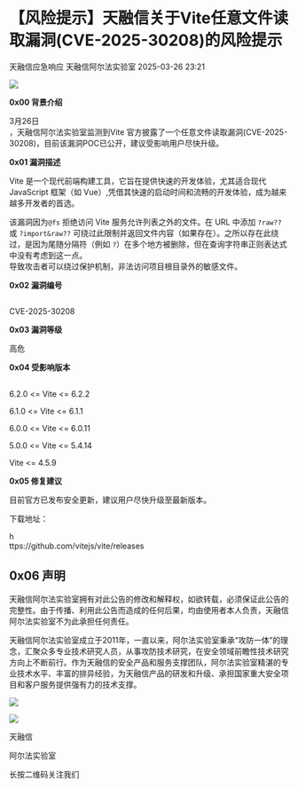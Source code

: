 #  【风险提示】天融信关于Vite任意文件读取漏洞(CVE-2025-30208)的风险提示   
天融信应急响应  天融信阿尔法实验室   2025-03-26 23:21  
  
![](https://mmbiz.qpic.cn/sz_mmbiz_jpg/H6W1QCHf9dGON17pcaZ7wrLgX3dT1mW5Dt6NfxLic3TG09QOZfNCMRHicyrI6waAvXZ7N10T2pic1HzWCuWyCdcsg/640?wx_fmt=jpeg&from=appmsg "")  
  
**0x00 背景介绍**  
  
  
3月26日  
，天融信阿尔法实验室监测到Vite 官方披露了一个任意文件读取漏洞(CVE-2025-30208)，目前该漏洞POC已公开，建议受影响用户尽快升级。  
  
**0x01 漏洞描述**  
  
  
Vite 是一个现代前端构建工具，它旨在提供快速的开发体验，尤其适合现代 JavaScript 框架（如 Vue）,凭借其快速的启动时间和流畅的开发体验，成为越来越多开发者的首选。  
  
该漏洞因为`@fs` 拒绝访问 Vite 服务允许列表之外的文件。在 URL 中添加 `?raw??` 或 `?import&raw??` 可绕过此限制并返回文件内容（如果存在）。之所以存在此绕过，是因为尾随分隔符（例如 `?`）在多个地方被删除，但在查询字符串正则表达式中没有考虑到这一点。  
导致攻击者可以绕过保护机制，非法访问项目根目录外的敏感文件。  
  
**0x02 漏洞编号**  
##   
  
CVE-2025-30208  
  
**0x03 漏洞等级**  
  
高危  
  
  
**0x04 受影响版本**  
##   
  
6.2.0 <= Vite <= 6.2.2  
  
6.1.0 <= Vite <= 6.1.1  
  
6.0.0 <= Vite <= 6.0.11  
  
5.0.0 <= Vite <= 5.4.14  
  
Vite <= 4.5.9  
  
**0x05 修复建议**  
  
目前官方已发布安全更新，建议用户尽快升级至最新版本。  
  
下载地址：  
  
h  
ttps://github.com/vitejs/vite/releases  
  
## 0x06 声明  
  
  
天融信阿尔法实验室拥有对此公告的修改和解释权，如欲转载，必须保证此公告的完整性。由于传播、利用此公告而造成的任何后果，均由使用者本人负责，天融信阿尔法实验室不为此承担任何责任。  
  
天融信阿尔法实验室成立于2011年，一直以来，阿尔法实验室秉承“攻防一体”的理念，汇聚众多专业技术研究人员，从事攻防技术研究，在安全领域前瞻性技术研究方向上不断前行。作为天融信的安全产品和服务支撑团队，阿尔法实验室精湛的专业技术水平、丰富的排异经验，为天融信产品的研发和升级、承担国家重大安全项目和客户服务提供强有力的技术支撑。  
  
![](https://mmbiz.qpic.cn/mmbiz_png/H6W1QCHf9dGfIEDOlNXXDTqOpRkEkicJakNxM37lzr8eRJRibEfxkwBibg9KpVh6nibXHoG4xC6KyGFtTd4TOe6GyA/640?wx_fmt=png "")  
  
![](https://mmbiz.qpic.cn/mmbiz_jpg/H6W1QCHf9dGfIEDOlNXXDTqOpRkEkicJawf8nKyKatopPJiaayibAUCvfTVFKfxVDInq2TiaUib6xhmhpLK4Zqscgyg/640?wx_fmt=jpeg "")  
  
天融信  
  
阿尔法实验室  
  
长按二维码关注我们  
  
  
